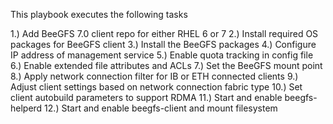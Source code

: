 This playbook executes the following tasks

1.) Add BeeGFS 7.0 client repo for either RHEL 6 or 7
2.) Install required OS packages for BeeGFS client
3.) Install the BeeGFS packages
4.) Configure IP address of management service
5.) Enable quota tracking in config file
6.) Enable extended file attributes and ACLs
7.) Set the BeeGFS mount point
8.) Apply network connection filter for IB or ETH connected clients
9.) Adjust client settings based on network connection fabric type
10.) Set client autobuild parameters to support RDMA
11.) Start and enable beegfs-helperd
12.) Start and enable beegfs-client and mount filesystem
